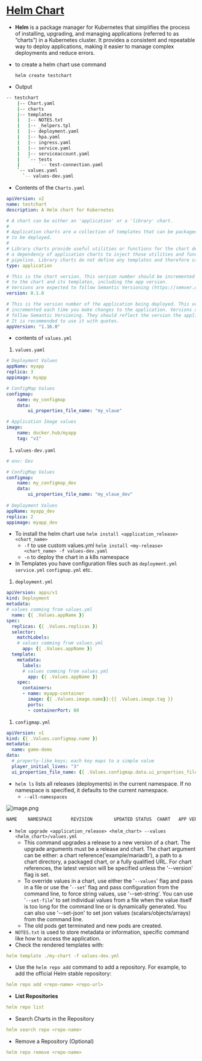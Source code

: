 # [Helm Chart](https://helm.sh/docs/)

- **Helm** is a package manager for Kubernetes that simplifies the process of installing, upgrading, and managing applications (referred to as “charts”) in a Kubernetes cluster. It provides a consistent and repeatable way to deploy applications, making it easier to manage complex deployments and reduce errors.
- to create a helm chart use command
    
    `helm create testchart`
    
- Output

```bash
-- testchart
    |-- Chart.yaml
    |-- charts
    |-- templates
    |   |-- NOTES.txt
    |   |-- _helpers.tpl
    |   |-- deployment.yaml
    |   |-- hpa.yaml
    |   |-- ingress.yaml
    |   |-- service.yaml
    |   |-- serviceaccount.yaml
    |   `-- tests
    |       `-- test-connection.yaml
    `-- values.yaml
	  `-- values-dev.yaml
```

- Contents of the `Charts.yaml`

```yaml
apiVersion: v2
name: testchart
description: A Helm chart for Kubernetes

# A chart can be either an 'application' or a 'library' chart.
#
# Application charts are a collection of templates that can be packaged into versioned archives
# to be deployed.
#
# Library charts provide useful utilities or functions for the chart developer. They're included as
# a dependency of application charts to inject those utilities and functions into the rendering
# pipeline. Library charts do not define any templates and therefore cannot be deployed.
type: application

# This is the chart version. This version number should be incremented each time you make changes
# to the chart and its templates, including the app version.
# Versions are expected to follow Semantic Versioning (https://semver.org/)
version: 0.1.0

# This is the version number of the application being deployed. This version number should be
# incremented each time you make changes to the application. Versions are not expected to
# follow Semantic Versioning. They should reflect the version the application is using.
# It is recommended to use it with quotes.
appVersion: "1.16.0"
```

- contents of `values.yml`
1. `values.yaml`

```yaml
# Deployment Values
appName: myapp
replica: 3
appimage: myapp

# ConfigMap Values
configmap:
	name: my_configmap
	data:
		ui_properties_file_name: "my_vlaue"

# Application Image values
image:
	name: docker.hub/myapp
	tag: "v1"
```

1. `values-dev.yaml` 

```yaml
# env: Dev

# ConfigMap Values
configmap:
	name: my_configmap_dev
	data:
		ui_properties_file_name: "my_vlaue_dev"
	
# Deployment Values
appName: myapp_dev
replica: 2
appimage: myapp_dev
```

- To install the helm chart use `helm install <application_release> <chart_name>`
    - `-f` to use custom values.yml `helm install <my-release> <chart_name> -f values-dev.yaml`
    - `-n` to deploy the chart in a k8s namespace
- In Templates you have configuration files such as `deployment.yml` `service.yml` `configmap.yml` etc.
1. `deployment.yml`

```yaml
apiVersion: apps/v1
kind: Deployment 
metadata:
# values comming from values.yml
  name: {{ .Values.appName }} 
spec:
  replicas: {{ .Values.replicas }}
  selector:
    matchLabels:
    # values comming from values.yml
      app: {{ .Values.appName }}
  template:
    metadata:
      labels:
      # values comming from values.yml
        app: {{ .Values.appName }}
    spec:
      containers:
      - name: myapp-container
        image: {{ .Values.image.name}}:{{ .Values.image.tag }}  
        ports:
        - containerPort: 80
```

1. `configmap.yml`

```yaml
apiVersion: v1
kind: {{ .Values.configmap.name }}
metadata:
  name: game-demo
data:
  # property-like keys; each key maps to a simple value
  player_initial_lives: "3"
  ui_properties_file_name: {{ .Values.configmap.data.ui_properties_file_name }} 
```

- `helm ls` lists all releases (deployments) in the current namespace. If no namespace is specified, it defaults to the current namespace.
    - `--all-namespaces`

![image.png](https://prod-files-secure.s3.us-west-2.amazonaws.com/17521e93-a4c2-4d7a-a7cb-2d4bc636c987/e9562e81-cd23-449a-8519-146f993f0f2c/image.png)

```bash
NAME    NAMESPACE       REVISION        UPDATED STATUS  CHART   APP VERSION
```

- `helm upgrade <application_release> <helm_chart> --values <helm_chart>/values.yml`
    - This command upgrades a release to a new version of a chart. The upgrade arguments must be a release and chart. The chart argument can be either: a chart reference('example/mariadb'), a path to a chart directory, a packaged chart, or a fully qualified URL. For chart references, the latest version will be specified unless the '--version' flag is set.
    - To override values in a chart, use either the '`--values`' flag and pass in a file or use the '`--set`' flag and pass configuration from the command line, to force string values, use '--set-string'. You can use '`--set-file`' to set individual values from a file when the value itself is too long for the command line or is dynamically generated. You can also use '--set-json' to set json values (scalars/objects/arrays) from the command line.
    - The old pods get terminated and new pods are created.
- `NOTES.txt` is used to store metadata or information, specific command like how to access the application.
- Check the rendered templates with:

```yaml
helm template ./my-chart -f values-dev.yml
```

- Use the `helm repo add` command to add a repository. For example, to add the official Helm stable repository:

```yaml
helm repo add <repo-name> <repo-url>
```

- **List Repositories**

```yaml
helm repo list
```

- Search Charts in the Repository

```yaml
helm search repo <repo-name>
```

- Remove a Repository (Optional)

```yaml
helm repo remove <repo-name>
```
